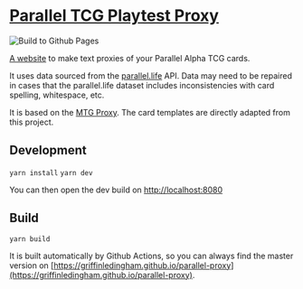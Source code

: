 # [Parallel TCG Playtest Proxy](https://griffinledingham.github.io/parallel-proxy)

![Build to Github Pages](https://github.com/griffinledingham/parallel-proxy/workflows/Build%20to%20Github%20Pages/badge.svg?branch=master)

[A website](https://griffinledingham.github.io/parallel-proxy) to make text proxies of your Parallel Alpha TCG cards.

It uses data sourced from the [parallel.life](https://www.parallel.life) API. Data may need to be repaired in cases that the parallel.life dataset includes inconsistencies with card spelling, whitespace, etc.

It is based on the [MTG Proxy](https://github.com/fklingler/mtgproxy). The card templates are directly adapted from this project.

## Development

`yarn install`
`yarn dev`

You can then open the dev build on [http://localhost:8080](http://localhost:8080)

## Build

`yarn build`

It is built automatically by Github Actions, so you can always find the master version on [https://griffinledingham.github.io/parallel-proxy](https://griffinledingham.github.io/parallel-proxy).
